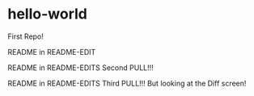 # hello-world
First Repo!


README in README-EDIT


README in README-EDITS Second PULL!!!

README in README-EDITS Third PULL!!!
But looking at the Diff screen!
